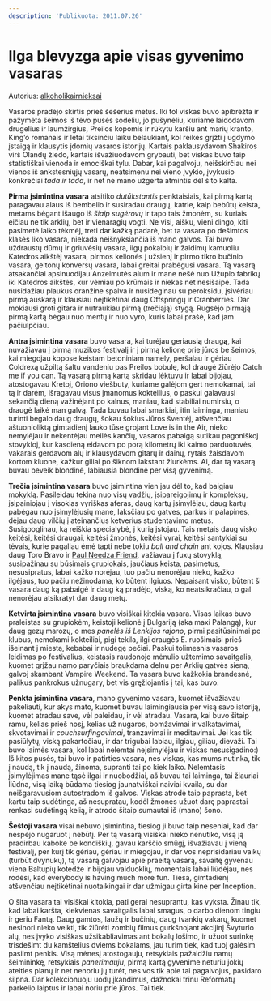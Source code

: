 ```yaml
---
description: 'Publikuota: 2011.07.26'
---
```


# Ilga blevyzga apie visas gyvenimo vasaras

Autorius:  [alkoholikairnieksai](http://www.alkoholikairnieksai.lt/2011/07/ilga-blevyzga-apie-visas-gyvenimo-vasaras/)

Vasaros pradėjo skirtis prieš šešerius metus. Iki tol viskas buvo apibrėžta ir pažymėta šeimos iš tėvo pusės sodeliu, jo pušynėliu, kuriame laidodavom drugelius ir laumžirgius, Preilos kopomis ir rūkytu karšiu ant marių kranto, King’o romanais ir lėtai tiksinčiu laiku belaukiant, kol reikės grįžti į ugdymo įstaigą ir klausytis įdomių vasaros istorijų. Kartais paklausydavom Shakiros virš Olandų žiedo, kartais išvažiuodavom grybauti, bet viskas buvo taip statistiškai vienoda ir emociškai tylu. Dabar, kai pagalvoju, neišskirčiau nei vienos iš ankstesniųjų vasarų, neatsimenu nei vieno įvykio, įvykusio konkrečiai _tada ir tada_, ir net ne mano užgerta atmintis dėl šito kalta.

**Pirma įsimintina vasara** atsitiko _dutūkstantis_ penktaisiais, kai pirmą kartą paragavau alaus iš bembelio ir susiradau draugų, katrie, kaip bebūtų keista, metams bėgant išaugo iš _šiaip sugėrovų_ ir tapo tais žmonėm, su kuriais eičiau ne tik arklių, bet ir vienaragių vogti. Ne visi, aišku, vieni dingo, kiti pasimetė laiko tėkmėj, treti dar kažką padarė, bet ta vasara po dešimtos klasės liko vasara, niekada neišnyksiančia iš mano galvos. Tai buvo uždraustų dūmų ir griuvėsių vasara, ilgų pokalbių ir žaidimų kamuoliu Katedros aikštėj vasara, pirmos kelionės į užsienį ir pirmo tikro bučinio vasara, geltonų konversų vasara, labai greitai prabėgusi vasara. Tą vasarą atsakančiai apsinuodijau Anzelmutės alum ir mane nešė nuo Užupio fabrikų iki Katedros aikštės, kur vėmiau po krūmais ir niekas net nesišaipė. Tada nusidažiau plaukus oranžine spalva ir nusideginau su peroksidu, įsivėriau pirmą auskarą ir klausiau neįtikėtinai daug Offspringų ir Cranberries. Dar mokiausi groti gitara ir nutraukiau pirmą \(trečiąją\) stygą. Rugsėjo pirmąją pirmą kartą bėgau nuo mentų ir nuo vyro, kuris labai prašė, kad jam pačiulpčiau.

**Antra įsimintina vasara** buvo vasara, kai turėjau geriausi**ą** draug**ą**, kai nuvažiavau į pirmą muzikos festivalį ir į pirmą kelionę prie jūros be šeimos, kai miegojau kopose keistam betoniniam namely, peršalau ir gėriau Coldrexą užpiltą šaltu vandeniu pas Preilos bobulę, kol draugė žiūrėjo Catch me if you can. Tą vasarą pirmą kartą skridau lėktuvu ir labai bijojau, atostogavau Kretoj, Oriono viešbuty, kuriame galėjom gert nemokamai, tai tą ir darėm, išragavau visus įmanomus kokteilius, o paskui galavausi sekančią dieną važinėjant po kalnus, maniau, kad stabiliai numirsiu, o draugė laikė man galvą. Tada buvau labai smarkiai, itin laiminga, maniau turinti begalo daug draugų, šokau šokius Jūros šventėj, atšvenčiau aštuonioliktą gimtadienį lauko tūse grojant Love is in the Air, nieko nemylėjau ir nekentėjau meilės kančių, vasaros pabaigą sutikau pagoniškoj stovykloj, kur kasdieną eidavom po porą kilometrų iki kaimo parduotuvės, vakarais gerdavom alų ir klausydavom gitarų ir dainų, rytais žaisdavom kortom kluone, kažkur giliai po šiknom lakstant žiurkėms. Ai, dar tą vasarą buvau beveik blondinė, labiausia blondinė per visą gyvenimą.

**Trečia įsimintina vasara** buvo įsimintina vien jau dėl to, kad baigiau mokyklą. Pasileidau tekina nuo visų vadžių, įsipareigojimų ir kompleksų, įsipainiojau į visokias vyriškas aferas, daug kartų įsimylėjau, daug kartų pabėgau nuo įsimylėjusių mane, laksčiau po gatves, parkus ir palapines, dėjau daug vilčių į ateinančius ketverius studentavimo metus. Susigooglinau, ką reiškia specialybė, į kurią įstojau. Tais metais daug visko keitėsi, keitėsi draugai, keitėsi žmonės, keitėsi vyrai, keitėsi santykiai su tėvais, kurie pagaliau ėmė tapti nebe tokiu _ball and chain_ ant kojos. Klausiau daug Toro Bravo ir [Paul Needza Friend](http://www.youtube.com/watch?v=Azo97J1MpHY), važiavau į fuxų stovyklą, susipažinau su būsimais grupiokais, jaučiaus keista, pasimetus, nesusipratus, labai kažko norėjau, tuo pačiu nenorėjau nieko, kažko ilgėjaus, tuo pačiu nežinodama, ko būtent ilgiuos. Nepaisant visko, būtent ši vasara daug ką pabaigė ir daug ką pradėjo, viską, ko neatsikračiau, o gal nenorėjau atsikratyt dar daug metų.

**Ketvirta įsimintina vasara** buvo visiškai kitokia vasara. Visas laikas buvo praleistas su grupiokėm, keistoji kelionė į Bulgariją \(aka maxi Palangą\), kur daug gezų marozų, o mes _panelės iš Lenkijos rajono_, pirmi pasitūsinimai po klubus, nemokami kokteiliai, pigi tekila, ilgi draugės E. ruošimaisi prieš išeinant į miestą, kebabai ir nudegę pečiai. Paskui tolimesnis vasaros leidimas po festivalius, keistasis raudonojo mėnulio užtemimo savaitgalis, kuomet grįžau namo paryčiais braukdama delnu per Arklių gatvės sieną, galvoj skambant Vampire Weekend. Ta vasara buvo kažkokia brandesnė, palikus pankrokus užnugary, bet vis gręžiojantis į tai, kas buvo.

**Penkta įsimintina vasara**, mano gyvenimo vasara, kuomet išvažiavau pakeliauti, kur akys mato, kuomet buvau laimingiausia per visą savo istoriją, kuomet atradau save, vėl paleidau, ir vėl atradau. Vasara, kai buvo šitaip ramu, kelias prieš nosį, kelias už nugaros, bomžavimai ir valkatavimai, skvotavimai ir _couchsurfingavimai_, tranzavimai ir meditavimai. Jei kas tik pasiūlytų, viską pakartočiau, ir dar trigubai labiau, ilgiau, giliau, dievaži. Tai buvo laimės vasara, kol labai nelemtai neįsimylėjau ir viskas nesusigadino:\) Iš kitos pusės, tai buvo ir patirties vasara, nes viskas, kas mums nutinka, tik į naudą, tik į naudą, žinoma, supranti tai po kiek laiko. Nelemtasis įsimylėjimas mane tąsė ilgai ir nuobodžiai, aš buvau tai laiminga, tai žiauriai liūdna, visą laiką būdama tiesiog jaunatviškai naiviai kvaila, su dar neišgaravusiom autostradom iš galvos. Viskas atrodė taip paprasta, bet kartu taip sudėtinga, aš nesupratau, kodėl žmonės užuot darę paprastai renkasi sudėtingą kelią, ir atrodo šitaip sumautai iš \(mano\) šono.

**Šeštoji vasara** visai nebuvo įsimintina, tiesiog ji buvo taip neseniai, kad dar nespėjo nugaruot į nebūtį. Per tą vasarą visiškai nieko nenutiko, visą ją pradirbau kaboke be kondiškių, gavau karščio smūgį, išvažiavau į vieną festivalį, per kurį tik gėriau, gėriau ir miegojau, ir dar vos neprisidariau vaikų \(turbūt dvynukų\), tą vasarą galvojau apie praeitą vasarą, savaitę gyvenau viena Baltupių kotedže ir bijojau vaiduoklių, momentais labai liūdėjau, nes rodėsi, kad everybody is having much more fun. Tiesa, gimtadienį atšvenčiau neįtikėtinai nuotaikingai ir dar užmigau girta kine per Inception.

O šita vasara tai visiškai kitokia, pati gerai nesuprantu, kas vyksta. Žinau tik, kad labai karšta, kiekvienas savaitgalis labai smagus, o darbo dienom tingiu ir geriu Fantą. Daug gamtos, laužų ir bučinių, daug tvankių vakarų, kuomet nesinori nieko veikti, tik žiūrėti zombių filmus gurkšnojant akcijinį Švyturio alų, nes įvyko visiškas užsikabliavimas ant bokalų lošimo, ir užuot surinkę trisdešimt du kamštelius dviems bokalams, jau turim tiek, kad tuoj galėsim pasiimt penkis. Visą mėnesį atostogauju, retsykiais pažaidžiu namų šeimininkę, retsykiais _panerimauju_, pirmą kartą gyvenime neturiu jokių ateities planų ir net nenoriu jų turėt, nes vos tik apie tai pagalvojus, pasidaro silpna. Dar kolekcionuoju uodų įkandimus, dažnokai trinu Reformatų parkelio laiptus ir labai noriu prie jūros. Tai tiek.

